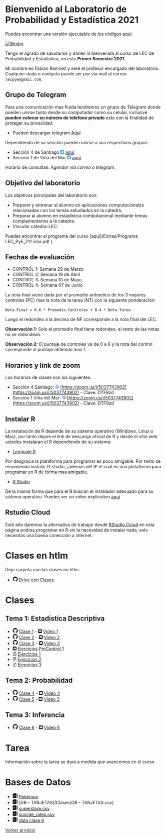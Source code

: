 [//]: <> (LECPYE2021-1)
# Bienvenido al Laboratorio de Probabilidad y Estadística 2021

Puedes encontrar una versión ejecutable de los códigos aquí:

[![Binder](https://mybinder.org/badge_logo.svg)](https://mybinder.org/v2/gh/fabimath/LEC-PYE/master?urlpath=lab)

Tengo el agrado de saludarlos y darles la bienvenida al curso de LEC de Probabilidad y Estadística, en este **Primer Semestre 2021**.

Mi nombre es Fabián Ramírez y seré el profesor encargado del laboratorio. Cualquier duda o contacto puede ser por vía mail al correo `lecpye@gmail.com`.

## Grupo de Telegram

Para una comunicación mas fluida tendremos un grupo de Telegram donde pueden unirse tanto desde su computador como su celular, inclusive **pueden colocar su número de telefono privado** esto con la finalidad de proteger su privacidad.
* Pueden descargar telegram [Aquí](https://desktop.telegram.org/)

Dependiendo de su sección pueden unirse a sus respectivos grupos:
*  Sección 4 de Santiago <img src="telegram_logo.svg" alt="drawing" width="12"/> [aquí](https://t.me/joinchat/NIE_k2TmbA1mMWYx)
*  Sección 1 de Viña del Mar <img src="telegram_logo.svg" alt="drawing" width="12"/> [aquí](https://t.me/joinchat/DC4t-62FlUcwY2Vh)

Horario de consultas: _Agendar via correo o telegram._

## Objetivo del laboratorio

Los objetivos principales del laboratorio son:
* Preparar y entrenar al alumno en aplicaciones computacionales relacionadas con los temas estudiados en la cátedra.
* Preparar al alumno en estadística computacional mediante temas complementarios a la cátedra.
* Vincular cátedra-LEC.

Puedes encontrar el programa del curso [aquí](Extras/Programa LEC_PyE_211 viña.pdf ).

## Fechas de evaluación

* CONTROL 1: Semana 29 de Marzo
* CONTROL 2: Semana 19 de Abril
* CONTROL 3: Semana 10 de Mayo 
* CONTROL 4: Semana 07 de Junio

La nota final viene dada por el promedio aritmetico de los 3 mejores controles (PC) mas la nota de la tarea (NT) con la siguiente ponderación:

~~~
Nota.Final = 0.6 * Promedio.Controles + 0.4 * Nota.Tarea
~~~

Luego el redondeo a la decima de NF corresponde a la nota final del LEC.

**Observación 1:** Solo el promedio final tiene redondeo, el resto de las notas no se redondean.

**Observación 2:** El puntaje de controles va de 0 a 6 y la nota del control corresponde al puntaje obtenido mas 1. 

## Horarios y link de zoom
Los horarios de clases son los siguientes:
* Sección 4 Santiago:  <img src="zoom_logo.svg" alt="drawing" width="12"/> [https://zoom.us/j/5037743902](https://zoom.us/j/5037743902) - Clave: DTF9zd
* Sección 1 Viña del Mar:  <img src="zoom_logo.svg" alt="drawing" width="12"/> [https://zoom.us/j/5037743902](https://zoom.us/j/5037743902) - Clave: DTF9zd

## Instalar R

La instalación de R depende de su sistema operativo (Windows, Linux o Mac), por tanto dejare el link de descarga oficial de R y desde el sitio web ustedes instalaran el R dependiendo de su sistema:

* [Lenguaje R](https://cran.dcc.uchile.cl/)

Por desgracia la plataforma para programar es poco amigable. Por tanto se recomienda instalar R-studio, ¡además del R! el cual es una plataforma para programar en R de forma mas amigable.

* [R Studio](https://rstudio.com/products/rstudio/download/)

De la misma forma que para el R buscan el instalador adecuado para su sistema operativo. Puedes ver un vídeo explicativo [aquí](Extras/R_video.mp4)

## Rstudio Cloud

Este año daremos la alternativa de trabajar desde [RStudio Cloud](https://rstudio.cloud/) en esta página podras programar en R sin la necesidad de instalar nada, solo necesitas una buena conección a internet.
# Clases en htlm
Dejo carpeta con las clases en htlm.
* <img src="git_logo.svg" alt="drawing" width="16"/> [Drive con Clases](https://drive.google.com/open?id=1V0XEcTFD0pKAWAqEmWghPJboyOw6tBVN&authuser=fabian.ramirez%40sansano.usm.cl&usp=drive_fs)
# Clases
## Tema 1: Estadística Descriptiva
* <img src="git_logo.svg" alt="drawing" width="16"/> [Clase 1](https://github.com/Fabimath/LEC2021-1/blob/master/Clases/Clase_01.ipynb) - <img src="yt_logo.svg" alt="drawing" width="12"/> [Vídeo 1](https://youtu.be/UKTaUkKN_mQ) 
* <img src="git_logo.svg" alt="drawing" width="16"/> [Clase 2](https://github.com/Fabimath/LEC2021-1/blob/master/Clases/Clase_02.ipynb) - <img src="yt_logo.svg" alt="drawing" width="12"/> [Vídeo 2](https://youtu.be/TlzD6NUfWs0)
* <img src="git_logo.svg" alt="drawing" width="16"/> [Clase 3](https://github.com/Fabimath/LEC2021-1/blob/master/Clases/Clase_03.ipynb) - <img src="yt_logo.svg" alt="drawing" width="12"/> [Vídeo 3](https://youtu.be/W7krZq0AgFw) 
* <img src="yt_logo.svg" alt="drawing" width="12"/> [Ejercicios PreControl 1](https://youtu.be/aTxp1__I5_o)
* <img src="pdf_logo.svg" alt="drawing" width="12"/> [Ejercicios 1](https://github.com/Fabimath/LEC-PYE/blob/master/Clases/Ejercicios_1.ipynb)
* <img src="pdf_logo.svg" alt="drawing" width="12"/> [Ejercicios 2](Clases/Ejercicios_2.pdf)
* <img src="pdf_logo.svg" alt="drawing" width="12"/> [Ejercicios 3](https://github.com/Fabimath/LEC-PYE/blob/master/Clases/Ejercicios_3.ipynb)

## Tema 2: Probabilidad
* <img src="git_logo.svg" alt="drawing" width="16"/> [Clase 4](https://github.com/Fabimath/LEC2021-1/blob/master/Clases/Clase_04.ipynb) - <img src="yt_logo.svg" alt="drawing" width="12"/> [Vídeo 4](https://youtu.be/EKuOfj8sLEs)
* <img src="git_logo.svg" alt="drawing" width="16"/> [Clase 5](https://github.com/Fabimath/LEC2021-1/blob/master/Clases/Clase_05.ipynb) - <img src="yt_logo.svg" alt="drawing" width="12"/> [Vídeo 5](https://youtu.be/zRjiqfvHPvA)  

## Tema 3: Inferencia
* <img src="git_logo.svg" alt="drawing" width="16"/> [Clase 6](https://github.com/Fabimath/LEC2021-1/blob/master/Clases/Clase_06.ipynb) - <img src="yt_logo.svg" alt="drawing" width="12"/> [Vídeo 6]()

# Tarea

Información sobre la tarea se dará a medida que avancemos en el curso.

# Bases de Datos

* <img src="excel_logo.svg" alt="drawing" width="16"/> [Pokemon](Clases/pokemon.csv)
* <img src="excel_logo.svg" alt="drawing" width="16"/> [DB - TARJETAS](Clases/DB - TARJETAS.csv)
* <img src="excel_logo.svg" alt="drawing" width="16"/> [superstore.csv](Clases/superstore.csv)
* <img src="excel_logo.svg" alt="drawing" width="16"/> [suicide_rates.csv](https://drive.google.com/open?id=1WNtnB037ooONWxH5dNk01jCMl9ffn-ya&authuser=fabian.ramirez%40sansano.usm.cl&usp=drive_fs)
* <img src="excel_logo.svg" alt="drawing" width="16"/> [data clase 6](https://drive.google.com/open?id=1WqQ8WXn-ZNqL9CbVgGK1nVaW9L-2Oco4&authuser=fabian.ramirez%40sansano.usm.cl&usp=drive_fs)


[Volver al inicio](https://fabimath.github.io/Fabimath/)
